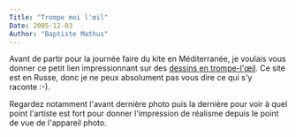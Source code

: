 ```yaml
---
Title: "Trompe moi l'œil"
Date: 2005-12-03
Author: "Baptiste Mathus"
---
```




Avant de partir pour la journée faire du kite en Méditerranée, je
voulais vous donner ce petit lien impressionnant sur des [dessins en
trompe-l'œil](http://temporary.ru/tmp/julian_beever/ "Trompes-l'œil").
Ce site est en Russe, donc je ne peux absolument pas vous dire ce qui
s'y raconte :-).

Regardez notamment l'avant dernière photo puis la dernière pour voir à
quel point l'artiste est fort pour donner l'impression de réalisme
depuis le point de vue de l'appareil photo.

